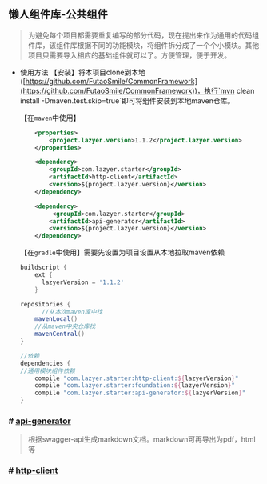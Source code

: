 ## 懒人组件库-公共组件

> 为避免每个项目都需要重复编写的部分代码，现在提出来作为通用的代码组件库，该组件库根据不同的功能模块，将组件拆分成了一个个小模块。其他项目只需要导入相应的基础组件就可以了。方便管理，便于开发。

- 使用方法
  【安装】将本项目clone到本地([https://github.com/FutaoSmile/CommonFramework](https://github.com/FutaoSmile/CommonFramework))，执行`mvn clean install -Dmaven.test.skip=true`即可将组件安装到本地maven仓库。

  【在`maven`中使用】

  ```xml
      <properties>
          <project.lazyer.version>1.1.2</project.lazyer.version>
      </properties>
  
      <dependency>
          <groupId>com.lazyer.starter</groupId>
          <artifactId>http-client</artifactId>
          <version>${project.lazyer.version}</version>
      </dependency>
  
      <dependency>
           <groupId>com.lazyer.starter</groupId>
          <artifactId>api-generator</artifactId>
          <version>${project.lazyer.version}</version>
      </dependency>
  ```

  【在`gradle`中使用】需要先设置为项目设置从本地拉取maven依赖

  ```gradle
  buildscript {
      ext {
      	lazyerVersion = '1.1.2'
      }
  
  repositories {
   		//从本次maven库中找
      mavenLocal()
      //从maven中央仓库找
      mavenCentral()
  }
  
  //依赖
  dependencies {
  //通用模块组件依赖
      compile "com.lazyer.starter:http-client:${lazyerVersion}"
      compile "com.lazyer.starter:foundation:${lazyerVersion}"
      compile "com.lazyer.starter:api-generator:${lazyerVersion}"
  }
  
  ```
  
### # [api-generator](https://github.com/FutaoSmile/CommonFramework/tree/master/api-generator)

> 根据swagger-api生成markdown文档。markdown可再导出为pdf，html等

### # [http-client](https://github.com/FutaoSmile/CommonFramework/tree/master/http-client)